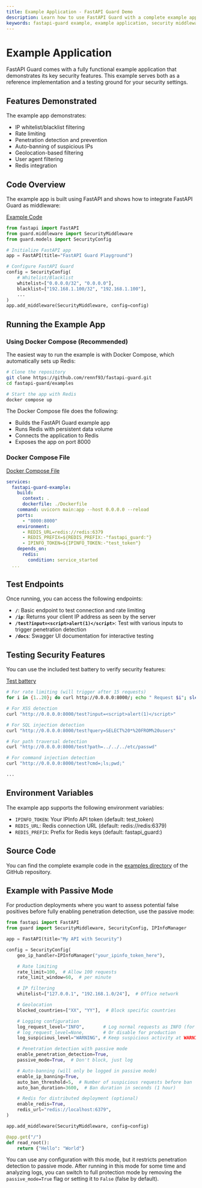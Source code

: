 ```yaml
---
title: Example Application - FastAPI Guard Demo
description: Learn how to use FastAPI Guard with a complete example application
keywords: fastapi-guard example, example application, security middleware demo, docker compose
---
```


# Example Application

FastAPI Guard comes with a fully functional example application that demonstrates its key security features. This example serves both as a reference implementation and a testing ground for your security settings.

## Features Demonstrated

The example app demonstrates:

- IP whitelist/blacklist filtering
- Rate limiting
- Penetration detection and prevention
- Auto-banning of suspicious IPs
- Geolocation-based filtering
- User agent filtering
- Redis integration

## Code Overview

The example app is built using FastAPI and shows how to integrate FastAPI Guard as middleware:

[Example Code](https://github.com/rennf93/fastapi-guard/blob/master/examples/main.py)

```python
from fastapi import FastAPI
from guard.middleware import SecurityMiddleware
from guard.models import SecurityConfig

# Initialize FastAPI app
app = FastAPI(title="FastAPI Guard Playground")

# Configure FastAPI Guard
config = SecurityConfig(
    # Whitelist/Blacklist
    whitelist=["0.0.0.0/32", "0.0.0.0"],
    blacklist=["192.168.1.100/32", "192.168.1.100"],
    ...
)
app.add_middleware(SecurityMiddleware, config=config)
```

## Running the Example App

### Using Docker Compose (Recommended)

The easiest way to run the example is with Docker Compose, which automatically sets up Redis:

```bash
# Clone the repository
git clone https://github.com/rennf93/fastapi-guard.git
cd fastapi-guard/examples

# Start the app with Redis
docker compose up
```

The Docker Compose file does the following:
- Builds the FastAPI Guard example app
- Runs Redis with persistent data volume
- Connects the application to Redis
- Exposes the app on port 8000

### Docker Compose File

[Docker Compose File](https://github.com/rennf93/fastapi-guard/blob/master/examples/docker-compose.yml)

```yaml
services:
  fastapi-guard-example:
    build:
      context: .
      dockerfile: ./Dockerfile
    command: uvicorn main:app --host 0.0.0.0 --reload
    ports:
      - "8000:8000"
    environment:
      - REDIS_URL=redis://redis:6379
      - REDIS_PREFIX=${REDIS_PREFIX:-"fastapi_guard:"}
      - IPINFO_TOKEN=${IPINFO_TOKEN:-"test_token"}
    depends_on:
      redis:
        condition: service_started
  ...
```

## Test Endpoints

Once running, you can access the following endpoints:

- **`/`**: Basic endpoint to test connection and rate limiting
- **`/ip`**: Returns your client IP address as seen by the server
- **`/test?input=<script>alert(1)</script>`**: Test with various inputs to trigger penetration detection
- **`/docs`**: Swagger UI documentation for interactive testing

## Testing Security Features

You can use the included test battery to verify security features:

[Test battery](https://github.com/rennf93/fastapi-guard/blob/master/examples/test_battery.txt)

```bash
# For rate limiting (will trigger after 15 requests)
for i in {1..20}; do curl http://0.0.0.0:8000/; echo " Request $i"; sleep 0.2; done

# For XSS detection
curl "http://0.0.0.0:8000/test?input=<script>alert(1)</script>"

# For SQL injection detection
curl "http://0.0.0.0:8000/test?query=SELECT%20*%20FROM%20users"

# For path traversal detection
curl "http://0.0.0.0:8000/test?path=../../../etc/passwd"

# For command injection detection
curl "http://0.0.0.0:8000/test?cmd=;ls;pwd;"

...
```

## Environment Variables

The example app supports the following environment variables:

- `IPINFO_TOKEN`: Your IPInfo API token (default: test_token)
- `REDIS_URL`: Redis connection URL (default: redis://redis:6379)
- `REDIS_PREFIX`: Prefix for Redis keys (default: fastapi_guard:)

## Source Code

You can find the complete example code in the [examples directory](https://github.com/rennf93/fastapi-guard/tree/master/examples) of the GitHub repository.

## Example with Passive Mode

For production deployments where you want to assess potential false positives before fully enabling penetration detection, use the passive mode:

```python
from fastapi import FastAPI
from guard import SecurityMiddleware, SecurityConfig, IPInfoManager

app = FastAPI(title="My API with Security")

config = SecurityConfig(
    geo_ip_handler=IPInfoManager("your_ipinfo_token_here"),

    # Rate limiting
    rate_limit=100,  # Allow 100 requests
    rate_limit_window=60,  # per minute

    # IP filtering
    whitelist=["127.0.0.1", "192.168.1.0/24"],  # Office network

    # Geolocation
    blocked_countries=["XX", "YY"],  # Block specific countries

    # Logging configuration
    log_request_level="INFO",       # Log normal requests as INFO (for development)
    # log_request_level=None,       # Or disable for production
    log_suspicious_level="WARNING", # Keep suspicious activity at WARNING level

    # Penetration detection with passive mode
    enable_penetration_detection=True,
    passive_mode=True,  # Don't block, just log

    # Auto-banning (will only be logged in passive mode)
    enable_ip_banning=True,
    auto_ban_threshold=5,  # Number of suspicious requests before ban
    auto_ban_duration=3600,  # Ban duration in seconds (1 hour)

    # Redis for distributed deployment (optional)
    enable_redis=True,
    redis_url="redis://localhost:6379",
)

app.add_middleware(SecurityMiddleware, config=config)

@app.get("/")
def read_root():
    return {"Hello": "World"}
```

You can use any configuration with this mode, but it restricts penetration detection to passive mode. After running in this mode for some time and analyzing logs, you can switch to full protection mode by removing the `passive_mode=True` flag or setting it to `False` (false by default).

